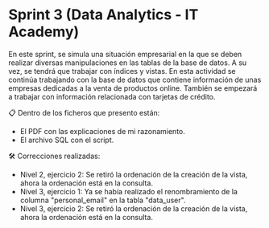# Sprint 3 (Data Analytics - IT Academy)

En este sprint, se simula una situación empresarial en la que se deben realizar diversas manipulaciones en las tablas de la base de datos. A su vez, se tendrá que trabajar con índices y vistas. En esta actividad se continúa trabajando con la base de datos que contiene información de unas empresas dedicadas a la venta de productos online. También se empezará a trabajar con información relacionada con tarjetas de crédito.

:clipboard: Dentro de los ficheros que presento están:
  - El PDF con las explicaciones de mi razonamiento.
  - El archivo SQL con el script.

:hammer_and_wrench: Correcciones realizadas:
  - Nivel 2, ejercicio 2: Se retiró la ordenación de la creación de la vista, ahora la ordenación está en la consulta.
  - Nivel 3, ejercicio 1: Ya se había realizado el renombramiento de la columna "personal_email" en la tabla "data_user".
  - Nivel 3, ejercicio 2: Se retiró la ordenación de la creación de la vista, ahora la ordenación está en la consulta.
